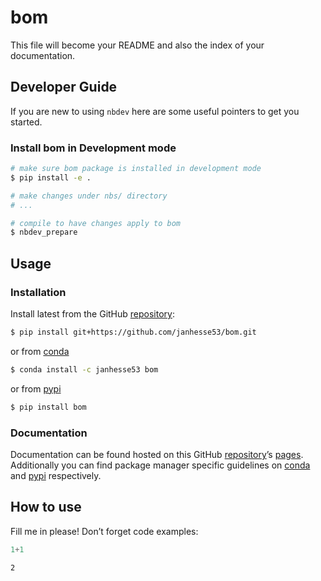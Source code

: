 # bom


<!-- WARNING: THIS FILE WAS AUTOGENERATED! DO NOT EDIT! -->

This file will become your README and also the index of your
documentation.

## Developer Guide

If you are new to using `nbdev` here are some useful pointers to get you
started.

### Install bom in Development mode

``` sh
# make sure bom package is installed in development mode
$ pip install -e .

# make changes under nbs/ directory
# ...

# compile to have changes apply to bom
$ nbdev_prepare
```

## Usage

### Installation

Install latest from the GitHub
[repository](https://github.com/janhesse53/bom):

``` sh
$ pip install git+https://github.com/janhesse53/bom.git
```

or from [conda](https://anaconda.org/janhesse53/bom)

``` sh
$ conda install -c janhesse53 bom
```

or from [pypi](https://pypi.org/project/bom/)

``` sh
$ pip install bom
```

### Documentation

Documentation can be found hosted on this GitHub
[repository](https://github.com/janhesse53/bom)’s
[pages](https://janhesse53.github.io/bom/). Additionally you can find
package manager specific guidelines on
[conda](https://anaconda.org/janhesse53/bom) and
[pypi](https://pypi.org/project/bom/) respectively.

## How to use

Fill me in please! Don’t forget code examples:

``` python
1+1
```

    2
